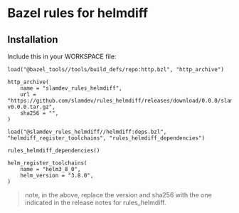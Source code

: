 # Bazel rules for helmdiff

## Installation

Include this in your WORKSPACE file:

```starlark
load("@bazel_tools//tools/build_defs/repo:http.bzl", "http_archive")

http_archive(
    name = "slamdev_rules_helmdiff",
    url = "https://github.com/slamdev/rules_helmdiff/releases/download/0.0.0/slamdev_rules_helmdiff-v0.0.0.tar.gz",
    sha256 = "",
)

load("@slamdev_rules_helmdiff//helmdiff:deps.bzl", "helmdiff_register_toolchains", "rules_helmdiff_dependencies")

rules_helmdiff_dependencies()

helm_register_toolchains(
    name = "helm3_8_0",
    helm_version = "3.8.0",
)
```

> note, in the above, replace the version and sha256 with the one indicated
> in the release notes for rules_helmdiff.
